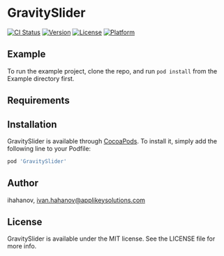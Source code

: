 # GravitySlider

[![CI Status](http://img.shields.io/travis/ihahanov/GravitySlider.svg?style=flat)](https://travis-ci.org/ihahanov/GravitySlider)
[![Version](https://img.shields.io/cocoapods/v/GravitySlider.svg?style=flat)](http://cocoapods.org/pods/GravitySlider)
[![License](https://img.shields.io/cocoapods/l/GravitySlider.svg?style=flat)](http://cocoapods.org/pods/GravitySlider)
[![Platform](https://img.shields.io/cocoapods/p/GravitySlider.svg?style=flat)](http://cocoapods.org/pods/GravitySlider)

## Example

To run the example project, clone the repo, and run `pod install` from the Example directory first.

## Requirements

## Installation

GravitySlider is available through [CocoaPods](http://cocoapods.org). To install
it, simply add the following line to your Podfile:

```ruby
pod 'GravitySlider'
```

## Author

ihahanov, ivan.hahanov@applikeysolutions.com

## License

GravitySlider is available under the MIT license. See the LICENSE file for more info.
